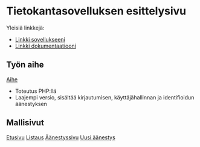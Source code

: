 # Tietokantasovelluksen esittelysivu

Yleisiä linkkejä:

* [Linkki sovellukseeni](https://jttakkin.users.cs.helsinki.fi/tsoha)
* [Linkki dokumentaatiooni](doc/Dokumentaatio.pdf)

## Työn aihe

[Aihe](http://advancedkittenry.github.io/suunnittelu_ja_tyoymparisto/aiheet/Aanestys.html)

* Toteutus PHP:llä
* Laajempi versio, sisältää kirjautumisen, käyttäjähallinnan ja identifioidun äänestyksen

## Mallisivut
[Etusivu](http://jttakkin.users.cs.helsinki.fi/tsoha/suunnitelmat/etusivu)
[Listaus](http://jttakkin.users.cs.helsinki.fi/tsoha/suunnitelmat/listaus)
[Äänestyssivu](http://jttakkin.users.cs.helsinki.fi/tsoha/suunnitelmat/aanestys)
[Uusi äänestys](http://jttakkin.users.cs.helsinki.fi/tsoha/suunnitelmat/uusi)